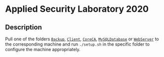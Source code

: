 # Applied Security Laboratory 2020

## Description
Pull one of the folders [`Backup`](Backup), [`Client`](Client), [`CoreCA`](CoreCA), [`MySQLDatabase`](MySQLDatabase) or [`WebServer`](WebServer) to the corresponding machine and run `./setup.sh` in the specific folder to configure the machine appropriately.